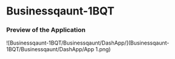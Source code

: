# Businessqaunt-1BQT

### Preview of the Application


![Businessqaunt-1BQT/Businessqaunt/DashApp/](Businessqaunt-1BQT/Businessqaunt/DashApp/App 1.png)
